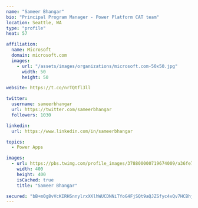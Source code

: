 ```yaml
---
name: "Sameer Bhangar"
bio: "Principal Program Manager - Power Platform CAT team"
location: Seattle, WA
type: "profile"
heat: 57

affiliation:
  name: Microsoft
  domain: microsoft.com
  images:
    - url: "/assets/images/organizations/microsoft.com-50x50.jpg"
      width: 50
      height: 50

website: https://t.co/nrTQtfl3ll

twitter:
  username: sameerbhangar
  url: https://twitter.com/sameerbhangar
  followers: 1030

linkedin:
  url: https://www.linkedin.com/in/sameerbhangar

topics:
  - Power Apps

images:
  - url: https://pbs.twimg.com/profile_images/378800000719674009/a36fe7ddfab1778b76e5793772e43798_400x400.jpeg
    width: 400
    height: 400
    isCached: true
    title: "Sameer Bhangar"

secured: "bB+m0g8vVcKIRHSnnylrxXKlhWUCDNNiTYoG4FjSQt9aQJZSfyc4vQv7HCBhjMfTnKe6tnmKg1mEsam8bCRlNw/Cvp4DEmIw0L6FdlklDMRD8LBSTwS1Fu4BwY/jXqf66GWrtJeQzR9uQz38WrVFQGCHM6ZhZ4ct3MgqIy2aPR9clStPG8V6tJW/N3cvZoXTmqdPLblAjLhhw5M2obdlo3HjB05hk6odOHPioq1oVmjXVoKDpM53YnxDNvzN9lxPV7nzrzPYDpZxSYJJo2Yym41aIkBiCwGa1rBzm4IvnoPuMaNxLOtBrT1x6qF/pPNvdTKDqbbv/CIajX0SxCAj5GkWZnyVxhFflymc+aa4tXSRy2J22qptchVVrdTKD/P0wxFA7K9kJG98ATreCnRbwWj5Pm0an774Vw8BsK32S6U=;4sqivSg+FasSmukzBSQRxQ=="
---
```


